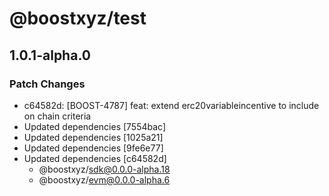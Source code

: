 # @boostxyz/test

## 1.0.1-alpha.0

### Patch Changes

- c64582d: [BOOST-4787] feat: extend erc20variableincentive to include on chain criteria
- Updated dependencies [7554bac]
- Updated dependencies [1025a21]
- Updated dependencies [9fe6e77]
- Updated dependencies [c64582d]
  - @boostxyz/sdk@0.0.0-alpha.18
  - @boostxyz/evm@0.0.0-alpha.6
